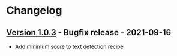 # Changelog

## [Version 1.0.3](https://github.com/dataiku/dss-plugin-amazon-rekognition/releases/tag/v1.0.3) - Bugfix release - 2021-09-16

- Add minimum score to text detection recipe
